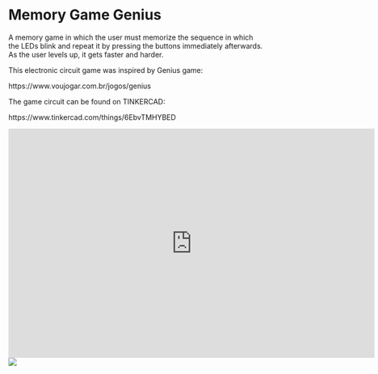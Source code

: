 # Memory Game Genius
<p>A memory game in which the user must memorize the sequence in which the LEDs blink and repeat it by pressing the buttons immediately afterwards. As the user levels up, it gets faster and harder.</p>
<p>This electronic circuit game was inspired by Genius game:</p>
<p>https://www.voujogar.com.br/jogos/genius</p>
<p>The game circuit can be found on TINKERCAD:</p>
<p>https://www.tinkercad.com/things/6EbvTMHYBED</p>

<iframe width="725" height="453" src="https://www.tinkercad.com/embed/6EbvTMHYBED?editbtn=1" frameborder="0" marginwidth="0" marginheight="0" scrolling="no"></iframe>

<img src="https://csg.tinkercad.com/things/6EbvTMHYBED/t725.png?rev=1609536366398000000&s=&v=1&type=circuits">

